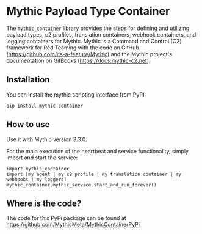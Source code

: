 # Mythic Payload Type Container

The `mythic_container` library provides the steps for defining and utilizing payload types, c2 profiles, translation containers, webhook containers, and logging containers for Mythic. 
Mythic is a Command and Control (C2) framework for Red Teaming with the code on GitHub (https://github.com/its-a-feature/Mythic) and the Mythic project's documentation on GitBooks (https://docs.mythic-c2.net). 

## Installation

You can install the mythic scripting interface from PyPI:

```
pip install mythic-container
```

## How to use

Use it with Mythic version 3.3.0.

For the main execution of the heartbeat and service functionality, simply import and start the service:
```
import mythic_container
import [my agent | my c2 profile | my translation container | my webhooks | my loggers]
mythic_container.mythic_service.start_and_run_forever()
```

## Where is the code?

The code for this PyPi package can be found at https://github.com/MythicMeta/MythicContainerPyPi
